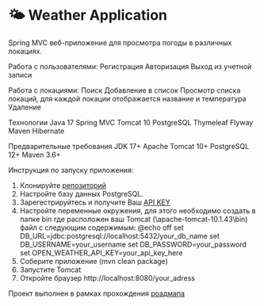 # 🌤️ Weather Application
Spring MVC веб-приложение для просмотра погоды в различных локациях.

Работа с пользователями:
Регистрация
Авторизация
Выход из учетной записи

Работа с локациями:
Поиск
Добавление в список
Просмотр списка локаций, для каждой локации отображается название и температура
Удаление

Технологии
Java 17
Spring MVC
Tomcat 10
PostgreSQL
Thymeleaf
Flyway
Maven
Hibernate

Предварительные требования
JDK 17+
Apache Tomcat 10+
PostgreSQL 12+
Maven 3.6+

Инструкция по запуску приложения:
1. Клонируйте [репозиторий](https://github.com/ProgWrite/Weather.git)
2. Настройте базу данных PostgreSQL.
3. Зарегестрируйтесь и получите Ваш [API KEY](https://openweathermap.org/)
4. Настройте переменные окружения, для этого необходимо создать в папке bin где расположен ваш Tomcat (\apache-tomcat-10.1.43\bin) файл с следующим содержимым:
@echo off
set DB_URL=jdbc:postgresql://localhost:5432/your_db_name
set DB_USERNAME=your_username
set DB_PASSWORD=your_password
set OPEN_WEATHER_API_KEY=your_api_key_here
5. Соберите приложение (mvn clean package)
6. Запустите Tomcat
7. Откройте браузер http://localhost:8080/your_adress

Проект выполнен в рамках прохождения [роадмапа](https://zhukovsd.github.io/java-backend-learning-course/projects/weather-viewer/)
